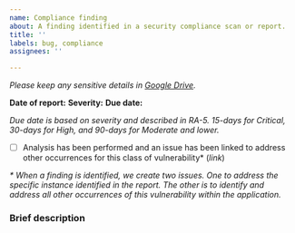 ```yaml
---
name: Compliance finding
about: A finding identified in a security compliance scan or report.
title: ''
labels: bug, compliance
assignees: ''

---
```


_Please keep any sensitive details in [Google Drive](https://docs.google.com/document/d/1rW0VOzfCrjXOI0O1gTAOm225_fTbu5Cjrg7yJTYYBBg/edit)._

**Date of report:** 
**Severity:**
**Due date:** 

_Due date is based on severity and described in RA-5. 15-days for Critical, 30-days for High, and 90-days for Moderate and lower._

- [ ] Analysis has been performed and an issue has been linked to address other occurrences for this class of vulnerability\* (_link_)

_\* When a finding is identified, we create two issues. One to address the specific instance identified in the report. The other is to identify and address all other occurrences of this vulnerability within the application._

### Brief description
<!-- Please link to the Google Doc heading describing this issue -->
